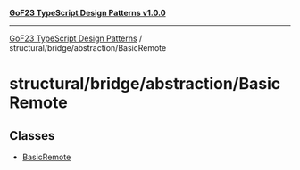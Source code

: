 [**GoF23 TypeScript Design Patterns v1.0.0**](../../../../README.md)

***

[GoF23 TypeScript Design Patterns](../../../../README.md) / structural/bridge/abstraction/BasicRemote

# structural/bridge/abstraction/BasicRemote

## Classes

- [BasicRemote](classes/BasicRemote.md)
